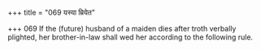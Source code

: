+++
title = "069 यस्या म्रियेत"

+++
069	If the (future) husband of a maiden dies after troth verbally plighted, her brother-in-law shall wed her according to the following rule.